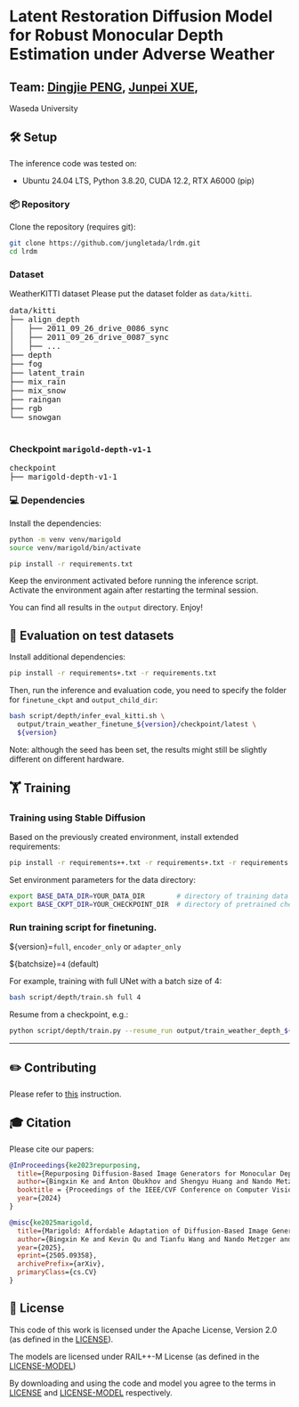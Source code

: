 # Latent Restoration Diffusion Model for Robust Monocular Depth Estimation under Adverse Weather

<!-- This project implements Marigold, a Computer Vision method for estimating image characteristics. Initially proposed for
extracting high-resolution depth maps in our CVPR 2024 paper **"Repurposing Diffusion-Based Image Generators for Monocular 
Depth Estimation"**, we extended the method to other modalities as described in our follow-up paper **"Marigold: Affordable 
Adaptation of Diffusion-Based Image Generators for Image Analysis"**.  -->

Team:
[Dingjie PENG](),
[Junpei XUE](),
---------

Waseda University
## 🛠️ Setup

The inference code was tested on:

- Ubuntu 24.04 LTS, Python 3.8.20, CUDA 12.2, RTX A6000 (pip)

### 📦 Repository

Clone the repository (requires git):

```bash
git clone https://github.com/jungletada/lrdm.git
cd lrdm
```


### Dataset
WeatherKITTI dataset
Please put the dataset folder as `data/kitti`.
<pre>
data/kitti
├── align_depth
│   ├── 2011_09_26_drive_0086_sync
│   ├── 2011_09_26_drive_0087_sync
│   ├── ...
├── depth
├── fog
├── latent_train
├── mix_rain
├── mix_snow
├── raingan
├── rgb
└── snowgan
 </pre>

### Checkpoint `marigold-depth-v1-1`
<pre>
checkpoint
├── marigold-depth-v1-1
</pre>
### 💻 Dependencies

Install the dependencies:

```bash
python -m venv venv/marigold
source venv/marigold/bin/activate
```

```bash
pip install -r requirements.txt
```

Keep the environment activated before running the inference script. 
Activate the environment again after restarting the terminal session.

<!-- ### ⚙️ Inference settings

The default settings are optimized for the best results. However, the behavior of the code can be customized:

- `--half_precision` or `--fp16`: Run with half-precision (16-bit float) to have faster speed and reduced VRAM usage, but might lead to suboptimal results.

- `--ensemble_size`: Number of inference passes in the ensemble. Larger values tend to give better results in evaluations at the cost of slower inference; for most cases 1 is enough. Default: 1.

- `--denoise_steps`: Number of denoising diffusion steps. Default settings are defined in the model checkpoints and are sufficient for most cases.

- By default, the inference script resizes input images to the *processing resolution*, and then resizes the prediction back to the original resolution. This gives the best quality, as Stable Diffusion, from which Marigold is derived, performs best at 768x768 resolution.  
  
  - `--processing_res`: the processing resolution; set as 0 to process the input resolution directly. When unassigned (`None`), will read default setting from model config. Default: `None`.
  - `--output_processing_res`: produce output at the processing resolution instead of upsampling it to the input resolution. Default: False.
  - `--resample_method`: the resampling method used to resize images and depth predictions. This can be one of `bilinear`, `bicubic`, or `nearest`. Default: `bilinear`.

- `--seed`: Random seed can be set to ensure additional reproducibility. Default: None (unseeded). Note: forcing `--batch_size 1` helps to increase reproducibility. To ensure full reproducibility, [deterministic mode](https://pytorch.org/docs/stable/notes/randomness.html#avoiding-nondeterministic-algorithms) needs to be used.
- `--batch_size`: Batch size of repeated inference. Default: 0 (best value determined automatically).
- `--color_map`: [Colormap](https://matplotlib.org/stable/users/explain/colors/colormaps.html) used to colorize the depth prediction. Default: Spectral. Set to `None` to skip colored depth map generation.
- `--apple_silicon`: Use Apple Silicon MPS acceleration.


<!-- ### 🎮 Run inference (for academic comparisons)
These settings correspond to our paper. For academic comparison, please run with the settings below (if you only want to do fast inference on your own images, you can set `--ensemble_size 1`).
 -->

You can find all results in the `output` directory. Enjoy!


## 🦿 Evaluation on test datasets <a name="evaluation"></a>
Install additional dependencies:

```bash
pip install -r requirements+.txt -r requirements.txt
```
Then, run the inference and evaluation code, you need to specify the folder for `finetune_ckpt` and `output_child_dir`:
```bash
bash script/depth/infer_eval_kitti.sh \
  output/train_weather_finetune_${version}/checkpoint/latest \
  ${version}
```
Note: although the seed has been set, the results might still be slightly different on different hardware.
 
## 🏋️ Training
### Training using Stable Diffusion
Based on the previously created environment, install extended requirements:
```bash
pip install -r requirements++.txt -r requirements+.txt -r requirements.txt
```
Set environment parameters for the data directory:
```bash
export BASE_DATA_DIR=YOUR_DATA_DIR        # directory of training data
export BASE_CKPT_DIR=YOUR_CHECKPOINT_DIR  # directory of pretrained checkpoint
```
<!-- Download Stable Diffusion v2 [checkpoint](https://huggingface.co/stabilityai/stable-diffusion-2) into `${BASE_CKPT_DIR}` -->

<!-- ### Prepare for training data
**Depth**
Prepare for [Hypersim](https://github.com/apple/ml-hypersim) and [Virtual KITTI 2](https://europe.naverlabs.com/research/computer-vision/proxy-virtual-worlds-vkitti-2/) datasets and save into `${BASE_DATA_DIR}`. Please refer to [this README](script/depth/dataset_preprocess/hypersim/README.md) for Hypersim preprocessing. -->


### Run training script for finetuning. 
${version}=`full`, `encoder_only` or `adapter_only`  

${batchsize}=`4` (default)  

For example, training with full UNet with a batch size of 4:
```bash
bash script/depth/train.sh full 4
```
Resume from a checkpoint, e.g.:

```bash
python script/depth/train.py --resume_run output/train_weather_depth_${version}/checkpoint/latest
```

----------------

<!-- ### Training using latent adapter
Run training script for latent adapter
```bash
python script/depth/train_latent.py --config config/train_latent_adapter.yaml
``` -->


<!-- ### Compose checkpoint:
Only the U-Net and scheduler config are updated during training. They are saved in the training directory. To use the inference pipeline with your training result:
- replace `unet` folder in Marigold checkpoints with that in the `checkpoint` output folder.
- replace the `scheduler/scheduler_config.json` file in Marigold checkpoints with `checkpoint/scheduler_config.json` generated during training.
Then refer to [this section](#evaluation) for evaluation.

**Note**: Although random seeds have been set, the training result might be slightly different on different hardwares. It's recommended to train without interruption. -->

## ✏️ Contributing

Please refer to [this](CONTRIBUTING.md) instruction.

## 🎓 Citation

Please cite our papers:

```bibtex
@InProceedings{ke2023repurposing,
  title={Repurposing Diffusion-Based Image Generators for Monocular Depth Estimation},
  author={Bingxin Ke and Anton Obukhov and Shengyu Huang and Nando Metzger and Rodrigo Caye Daudt and Konrad Schindler},
  booktitle = {Proceedings of the IEEE/CVF Conference on Computer Vision and Pattern Recognition (CVPR)},
  year={2024}
}

@misc{ke2025marigold,
  title={Marigold: Affordable Adaptation of Diffusion-Based Image Generators for Image Analysis},
  author={Bingxin Ke and Kevin Qu and Tianfu Wang and Nando Metzger and Shengyu Huang and Bo Li and Anton Obukhov and Konrad Schindler},
  year={2025},
  eprint={2505.09358},
  archivePrefix={arXiv},
  primaryClass={cs.CV}
}
```

## 🎫 License

This code of this work is licensed under the Apache License, Version 2.0 (as defined in the [LICENSE](LICENSE.txt)).

The models are licensed under RAIL++-M License (as defined in the [LICENSE-MODEL](LICENSE-MODEL.txt))

By downloading and using the code and model you agree to the terms in [LICENSE](LICENSE.txt) and [LICENSE-MODEL](LICENSE-MODEL.txt) respectively.

